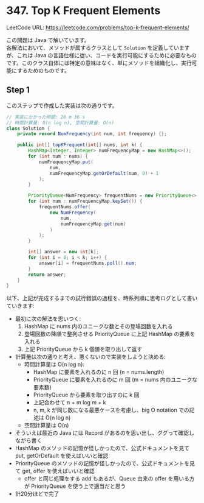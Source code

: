 # 347. Top K Frequent Elements

LeetCode URL: https://leetcode.com/problems/top-k-frequent-elements/

この問題は Java で解いています。  
各解法において、メソッドが属するクラスとして `Solution` を定義していますが、これは Java の言語仕様に従い、コードを実行可能にするために必要なものです。このクラス自体には特定の意味はなく、単にメソッドを組織化し、実行可能にするためのものです。

## Step 1

このステップで作成した実装は次の通りです。

```java
// 実装にかかった時間: 20 m 36 s
// 時間計算量: O(n log n), 空間計算量: O(n)
class Solution {
    private record NumFrequency(int num, int frequency) {};

    public int[] topKFrequent(int[] nums, int k) {
        HashMap<Integer, Integer> numFrequencyMap = new HashMap<>();
        for (int num : nums) {
            numFrequencyMap.put(
                num,
                numFrequencyMap.getOrDefault(num, 0) + 1
            );
        }

        PriorityQueue<NumFrequency> frequentNums = new PriorityQueue<>((a, b) -> b.frequency - a.frequency);
        for (int num : numFrequencyMap.keySet()) {
            frequentNums.offer(
                new NumFrequency(
                    num,
                    numFrequencyMap.get(num)
                )
            );
        }

        int[] answer = new int[k];
        for (int i = 0; i < k; i++) {
            answer[i] = frequentNums.poll().num;
        }
        return answer;
    }
}
```

以下、上記が完成するまでの試行錯誤の過程を、時系列順に思考ログとして書いていきます:

- 最初に次の解法を思いつく:
    1. HashMap に nums 内のユニークな数とその登場回数を入れる
    2. 登場回数の降順で整列させる PriorityQueue に上記 HashMap の要素を入れる
    3. 上記 PriorityQueue から k 個値を取り出して返す
- 計算量は次の通りと考え、悪くないので実装をしようと決める:
    - 時間計算量は O(n log n):
        - HashMap に要素を入れるのに n 回 (n = nums.length)
        - PriorityQueue に要素を入れるのに m 回 (m = nums 内のユニークな要素数) 
        - PriorityQueue から要素を取り出すのに k 回
        - 上記合わせて n + m log m + k
        - n, m, k が同じ数になる最悪ケースを考慮し、big O notation での記述は O(n log n)
    - 空間計算量は O(n)
- そういえば最近の Java には Record があるのを思い出し、ググって確認しながら書く
- HashMap のメソッドの記憶が怪しかったので、公式ドキュメントを見て put, getOrDefault を使えばいいと確認
- PriorityQueue のメソッドの記憶が怪しかったので、公式ドキュメントを見て get, offer を使えばいいと確認
    - offer と同じ処理をする add もあるが、Queue 由来の offer を用いる方が PriorityQueue を使う上で適当だと思う
- 計20分ほどで完了
